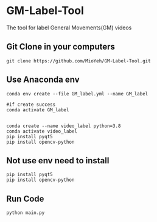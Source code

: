 # GM-Label-Tool
The tool for label General Movements(GM) videos


## Git Clone in your computers
```
git clone https://github.com/MioYeh/GM-Label-Tool.git
```
## Use Anaconda env
```
conda env create --file GM_label.yml --name GM_label

#if create success
conda activate GM_label
```

```

conda create --name video_label python=3.8
conda activate video_label
pip install pyqt5
pip install opencv-python

```

## Not use env need to install
```
pip install pyqt5
pip install opencv-python
```


## Run Code
```
python main.py
```

